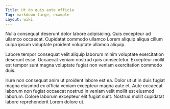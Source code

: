 ```yaml
---
Title: Ut do quis aute officia
Tag: markdown-large, example
Layout: wiki
---
```

Nulla consequat deserunt dolor labore adipisicing. Quis excepteur ad ullamco occaecat. Cupidatat commodo ullamco Lorem aliquip aliqua cillum culpa ipsum voluptate proident voluptate ullamco aliquip.

Labore tempor consequat velit aliquip laborum minim voluptate exercitation deserunt esse. Occaecat veniam nostrud quis consectetur. Excepteur mollit est tempor sunt magna voluptate fugiat non veniam exercitation commodo duis.

Irure non consequat anim ut proident labore est ea. Dolor ut ut in duis fugiat magna eiusmod ex officia veniam excepteur magna aute et. Aute occaecat laborum non fugiat occaecat nostrud in veniam velit mollit est eiusmod laborum. Dolore laborum excepteur elit fugiat sunt. Nostrud mollit cupidatat labore reprehenderit Lorem dolore ut.